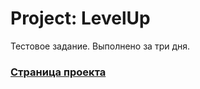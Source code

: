 # Project: LevelUp
Тестовое задание. Выполнено за три дня.

### [Страница проекта](https://dannylawn.github.io/levelUp/) 
 

